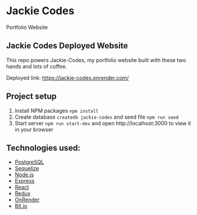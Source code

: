 # Jackie Codes
Portfolio Website

## Jackie Codes Deployed Website

This repo powers Jackie-Codes, my portfolio website built with these two hands and lots of coffee. 

Deployed link: https://jackie-codes.onrender.com/

## Project setup

1. Install NPM packages `npm install`
2. Create database `createdb jackie-codes` and seed file `npm run seed`
3. Start server `npm run start-dev` and open http://localhost:3000 to view it in your browser

## Technologies used:

- [PostgreSQL](https://www.postgresql.org)
- [Sequelize](https://sequelize.org)
- [Node.js](https://nodejs.org/en/)
- [Express](https://expressjs.com)
- [React](https://react.dev/)
- [Redux](https://redux.js.org)
- [OnRender](https://render.com/)
- [Bit.io](https://bit.io/dashboard)
